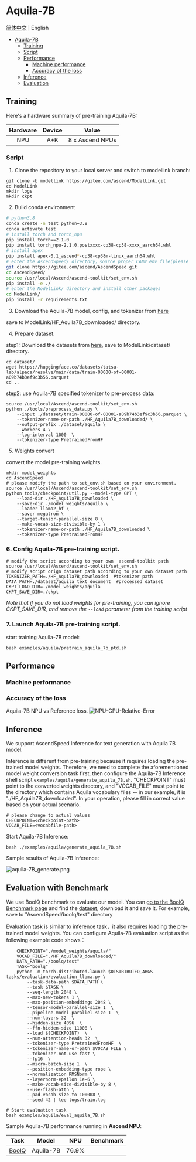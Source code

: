 # Aquila-7B
[简体中文](https://gitee.com/ascend/ModelLink/blob/master/examples/aquila/README.md) | English

- [Aquila-7B](#aquila-7b)
  - [Training](#training)
  - [Script](#script)
  - [Performance](#performance)
    - [Machine performance](#machine-performance)
    - [Accuracy of the loss](#accuracy-of-the-loss)
  - [Inference](#inference)
  - [Evaluation](#evaluation-with-benchmark)

## Training

Here's a hardware summary of pre-training Aquila-7B:

| Hardware | Device |      Value       |
|:--------:|:------:|:----------------:|
|   NPU    |  A+K   | 8 x Ascend NPUs  |

### Script

1. Clone the repository to your local server and switch to modellink branch:
```shell
git clone -b modellink https://gitee.com/ascend/ModelLink.git
cd ModelLink
mkdir logs
mkdir ckpt
```


2. Build conda environment

```bash
# python3.8
conda create -n test python=3.8
conda activate test
# install torch and torch_npu
pip install torch==2.1.0
pip install torch_npu-2.1.0.postxxxx-cp38-cp38-xxxx_aarch64.whl
# install apex
pip install apex-0.1_ascend*-cp38-cp38m-linux_aarch64.whl
# enter the AscendSpeed/ directory，source proper CANN env file(please modify the path based on your real scenario), then install ascendspeed package by source code
git clone https://gitee.com/ascend/AscendSpeed.git
cd AscendSpeed/
source /usr/local/Ascend/ascend-toolkit/set_env.sh
pip install -e ./
# enter the ModelLink/ directory and install other packages
cd ModelLink/
pip install -r requirements.txt
```


3. Download the Aquila-7B model, config, and tokenizer from [here](https://huggingface.co/BAAI/Aquila-7B/tree/main)

save to ModelLink/HF_Aquila7B_downloaded/ directory.


4. Prepare dataset.

step1: Download the datasets from [here](https://huggingface.co/datasets/tatsu-lab/alpaca/resolve/main/data/train-00000-of-00001-a09b74b3ef9c3b56.parquet), save to ModelLink/dataset/ directory.

```shell
cd dataset/
wget https://huggingface.co/datasets/tatsu-lab/alpaca/resolve/main/data/train-00000-of-00001-a09b74b3ef9c3b56.parquet
cd ..
```


step2: use Aquila-7B specified tokenizer to pre-process data:


```shell
source /usr/local/Ascend/ascend-toolkit/set_env.sh
python ./tools/preprocess_data.py \
    --input ./dataset/train-00000-of-00001-a09b74b3ef9c3b56.parquet \
    --tokenizer-name-or-path ./HF_Aquila7B_downloaded/ \
    --output-prefix ./dataset/aquila \
    --workers 4 \
    --log-interval 1000  \
    --tokenizer-type PretrainedFromHF
```

5. Weights convert

convert the model pre-training weights.

```shell
mkdir model_weights
cd AscendSpeed
# please modify the path to set_env.sh based on your environment.
source /usr/local/Ascend/ascend-toolkit/set_env.sh
python tools/checkpoint/util.py --model-type GPT \
    --load-dir ./HF_Aquila7B_downloaded \
    --save-dir ./model_weights/aquila \
    --loader llama2_hf \
    --saver megatron \
    --target-tensor-parallel-size 8 \
    --make-vocab-size-divisible-by 1 \
    --tokenizer-name-or-path ./HF_Aquila7B_downloaded \
    --tokenizer-type PretrainedFromHF
```


### 6. Config Aquila-7B pre-training script.

```shell
# modify the script according to your own  ascend-toolkit path
source /usr/local/Ascend/ascend-toolkit/set_env.sh
# modify script orign dataset path according to your own dataset path
TOKENIZER_PATH=./HF_Aquila7B_downloaded  #tokenizer path
DATA_PATH=./dataset/aquila_text_document  #processed dataset
CKPT_LOAD_DIR=./model_weights/aquila
CKPT_SAVE_DIR=./ckpt
```
*Note that if you do not load weights for pre-training, you can ignore CKPT_SAVE_DIR, and remove the `--load` parameter from the training script*

### 7. Launch Aquila-7B pre-training script.

start training Aquila-7B model:
```shell
bash examples/aquila/pretrain_aquila_7b_ptd.sh
```
## Performance
### Machine performance
### Accuracy of the loss

Aquila-7B NPU vs Reference loss.
![NPU-GPU-Relative-Error](../../sources/images/aquila/aquila_comp0122.png)


## Inference

We support AscendSpeed Inference for text generation with Aquila 7B model.

Inference is different from pre-training because it requires loading the pre-trained model weights. Therefore, we need to complete the aforementioned model weight conversion task first, then configure the Aquila-7B Inference shell script `examples/aquila/generate_aquila_7B.sh`. "CHECKPOINT" must point to the converted weights directory, and "VOCAB_FILE" must point to the directory which contains Aquila vocabulary files -- in our example, it is "./HF_Aquila7B_downloaded". In your operation, please fill in correct value based on your actual scenario.

```shell
# please change to actual values
CHECKPOINT=<checkpoint-path>
VOCAB_FILE=<vocabfile-path>
```

Start Aquila-7B Inference:
```shell
bash ./examples/aquila/generate_aquila_7B.sh
```

Sample results of Aquila-7B Inference:

![aquila-7B_generate.png](../../sources/images/aquila/aquila_7B_generate.png)


## Evaluation with Benchmark

We use BoolQ benchmark to evaluate our model. You can [go to the BoolQ Benchmark page](https://github.com/google-research-datasets/boolean-questions) and find the [dataset](https://storage.cloud.google.com/boolq/dev.jsonl), download it and save it. For example, save to "AscendSpeed/boolq/test" directory

Evaluation task is similar to inference task，it also requires loading the pre-trained model weights. You can configure Aquila-7B evaluation script as the following example code shows：

```shell
    CHECKPOINT="./model_weights/aquila/"
    VOCAB_FILE="./HF_Aquila7B_downloaded/"
    DATA_PATH="./boolq/test"
    TASK="boolq"
    python -m torch.distributed.launch $DISTRIBUTED_ARGS tasks/evaluation/evaluation_llama.py \
        --task-data-path $DATA_PATH \
        --task $TASK \
        --seq-length 2048 \
        --max-new-tokens 1 \
        --max-position-embeddings 2048 \
        --tensor-model-parallel-size 1  \
        --pipeline-model-parallel-size 1  \
        --num-layers 32  \
        --hidden-size 4096  \
        --ffn-hidden-size 11008 \
        --load ${CHECKPOINT}  \
        --num-attention-heads 32  \
        --tokenizer-type PretrainedFromHF  \
        --tokenizer-name-or-path $VOCAB_FILE \
        --tokenizer-not-use-fast \
        --fp16  \
        --micro-batch-size 1  \
        --position-embedding-type rope \
        --normalization RMSNorm \
        --layernorm-epsilon 1e-6 \
        --make-vocab-size-divisible-by 8 \
        --use-flash-attn \
        --pad-vocab-size-to 100008 \
        --seed 42 | tee logs/train.log
```

```shell
# Start evaluation task
bash examples/aquila/eval_aquila_7B.sh
```

Sample Aquila-7B performance running in **Ascend NPU**:

| Task                                                                   | Model     | NPU | Benchmark |
|------------------------------------------------------------------------|------------|------|------|
| [BoolQ](https://github.com/google-research-datasets/boolean-questions) | Aquila-7B  | 76.9% |     |
